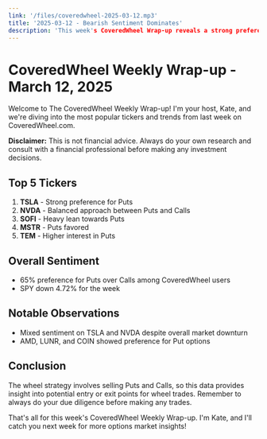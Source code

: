 ```yaml
---
link: '/files/coveredwheel-2025-03-12.mp3'
title: '2025-03-12 - Bearish Sentiment Dominates'
description: 'This week's CoveredWheel Wrap-up reveals a strong preference for Put options, with TSLA, NVDA, and SOFI leading the pack. Overall market sentiment leans bearish as SPY drops 4.72%.'
---
```


# CoveredWheel Weekly Wrap-up - March 12, 2025

Welcome to The CoveredWheel Weekly Wrap-up! I'm your host, Kate, and we're diving into the most popular tickers and trends from last week on CoveredWheel.com. 

**Disclaimer:** This is not financial advice. Always do your own research and consult with a financial professional before making any investment decisions.

## Top 5 Tickers

1. **TSLA** - Strong preference for Puts
2. **NVDA** - Balanced approach between Puts and Calls
3. **SOFI** - Heavy lean towards Puts
4. **MSTR** - Puts favored
5. **TEM** - Higher interest in Puts

## Overall Sentiment

- 65% preference for Puts over Calls among CoveredWheel users
- SPY down 4.72% for the week

## Notable Observations

- Mixed sentiment on TSLA and NVDA despite overall market downturn
- AMD, LUNR, and COIN showed preference for Put options

## Conclusion

The wheel strategy involves selling Puts and Calls, so this data provides insight into potential entry or exit points for wheel trades. Remember to always do your due diligence before making any trades.

That's all for this week's CoveredWheel Weekly Wrap-up. I'm Kate, and I'll catch you next week for more options market insights!